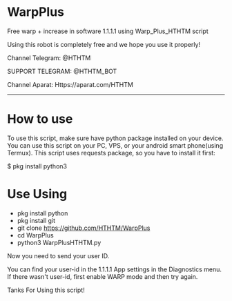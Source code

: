 # WarpPlus
Free warp + increase in software 1.1.1.1 using Warp_Plus_HTHTM script


Using this robot is completely free and we hope you use it properly!

Channel Telegram: @HTHTM

SUPPORT TELEGRAM: @HTHTM_BOT

Channel Aparat: Https://aparat.com/HTHTM

---------------------------

# How to use
To use this script, make sure have python package installed on your device. You can use this script on your PC, VPS, or your android smart phone(using Termux). This script uses requests package, so you have to install it first:

$ pkg install python3


# Use Using

* pkg install python
* pkg install git
* git clone https://github.com/HTHTM/WarpPlus
* cd WarpPlus
* python3 WarpPlusHTHTM.py


Now you need to send your user ID.

You can find your user-id in the 1.1.1.1 App settings in the Diagnostics menu. If there wasn't user-id, first enable WARP mode and then try again.


Tanks For Using this script!


